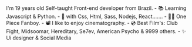 <!-- Hi, I'm Edson :wave:
============== -->
<br />
I'm 19 years old Self-taught Front-end developer from Brazil.
- 📚 Learning Javascript & Python.
- 🎯 with Css, Html, Sass, Nodejs, React.......
- 🏴‍☠️ One Piece Fanboy.
- 📽 I like to enjoy cinematography.
- 💿 Best Film's: Club Fight, Midsoomar, Hereditary, Se7ev, American Psycho & 9999 others.
- ✨ Ui designer & Social Media
<br />

<!-- "🎧Listening Now"
[![spotify-github-profile](https://spotify-github-profile.vercel.app/api/view?uid=vjgcapwajna68y8r09jxrsce8&cover_image=true&theme=default&bar_color=c11515&bar_color_cover=false)](https://github.com/kittinan/spotify-github-profile)] -->
